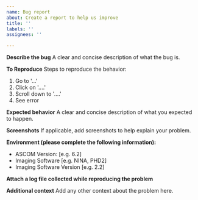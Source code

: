 ```yaml
---
name: Bug report
about: Create a report to help us improve
title: ''
labels: ''
assignees: ''

---
```


**Describe the bug**
A clear and concise description of what the bug is.

**To Reproduce**
Steps to reproduce the behavior:
1. Go to '...'
2. Click on '....'
3. Scroll down to '....'
4. See error

**Expected behavior**
A clear and concise description of what you expected to happen.

**Screenshots**
If applicable, add screenshots to help explain your problem.

**Environment (please complete the following information):**
 - ASCOM Version: [e.g. 6.2]
 - Imaging Software [e.g. NINA, PHD2]
 - Imaging Software Version [e.g. 2.2]

**Attach a log file collected while reproducing the problem**

**Additional context**
Add any other context about the problem here.
